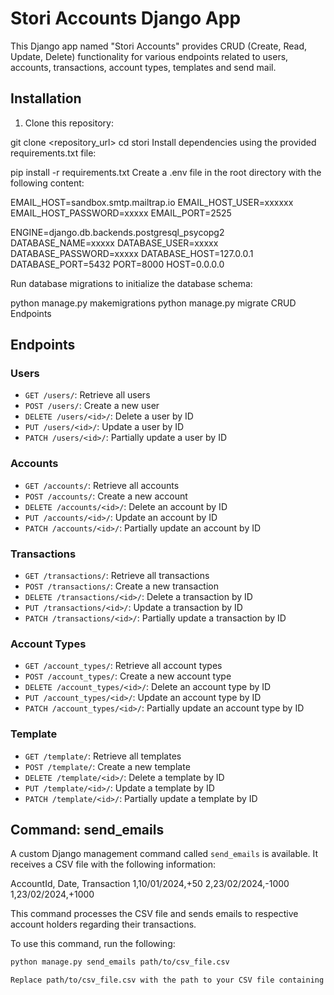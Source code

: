 
# Stori Accounts Django App

This Django app named "Stori Accounts" provides CRUD (Create, Read, Update, Delete) functionality for various endpoints related to users, accounts, transactions, account types, templates and send mail.

## Installation

1. Clone this repository:


git clone <repository_url>
cd stori
Install dependencies using the provided requirements.txt file:

pip install -r requirements.txt
Create a .env file in the root directory with the following content:

EMAIL_HOST=sandbox.smtp.mailtrap.io
EMAIL_HOST_USER=xxxxxx
EMAIL_HOST_PASSWORD=xxxxx
EMAIL_PORT=2525

ENGINE=django.db.backends.postgresql_psycopg2
DATABASE_NAME=xxxxx
DATABASE_USER=xxxxx
DATABASE_PASSWORD=xxxxx
DATABASE_HOST=127.0.0.1
DATABASE_PORT=5432
PORT=8000
HOST=0.0.0.0

Run database migrations to initialize the database schema:

python manage.py makemigrations
python manage.py migrate
CRUD Endpoints


## Endpoints

### Users

- `GET /users/`: Retrieve all users
- `POST /users/`: Create a new user
- `DELETE /users/<id>/`: Delete a user by ID
- `PUT /users/<id>/`: Update a user by ID
- `PATCH /users/<id>/`: Partially update a user by ID

### Accounts

- `GET /accounts/`: Retrieve all accounts
- `POST /accounts/`: Create a new account
- `DELETE /accounts/<id>/`: Delete an account by ID
- `PUT /accounts/<id>/`: Update an account by ID
- `PATCH /accounts/<id>/`: Partially update an account by ID

### Transactions

- `GET /transactions/`: Retrieve all transactions
- `POST /transactions/`: Create a new transaction
- `DELETE /transactions/<id>/`: Delete a transaction by ID
- `PUT /transactions/<id>/`: Update a transaction by ID
- `PATCH /transactions/<id>/`: Partially update a transaction by ID

### Account Types

- `GET /account_types/`: Retrieve all account types
- `POST /account_types/`: Create a new account type
- `DELETE /account_types/<id>/`: Delete an account type by ID
- `PUT /account_types/<id>/`: Update an account type by ID
- `PATCH /account_types/<id>/`: Partially update an account type by ID

### Template

- `GET /template/`: Retrieve all templates
- `POST /template/`: Create a new template
- `DELETE /template/<id>/`: Delete a template by ID
- `PUT /template/<id>/`: Update a template by ID
- `PATCH /template/<id>/`: Partially update a template by ID

## Command: send_emails

A custom Django management command called `send_emails` is available. It receives a CSV file with the following information:

AccountId, Date, Transaction
1,10/01/2024,+50
2,23/02/2024,-1000
1,23/02/2024,+1000


This command processes the CSV file and sends emails to respective account holders regarding their transactions.

To use this command, run the following:

```bash
python manage.py send_emails path/to/csv_file.csv

Replace path/to/csv_file.csv with the path to your CSV file containing transaction information.
